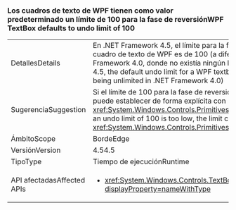 ### <a name="wpf-textbox-defaults-to-undo-limit-of-100"></a><span data-ttu-id="fec79-101">Los cuadros de texto de WPF tienen como valor predeterminado un límite de 100 para la fase de reversión</span><span class="sxs-lookup"><span data-stu-id="fec79-101">WPF TextBox defaults to undo limit of 100</span></span>

|   |   |
|---|---|
|<span data-ttu-id="fec79-102">Detalles</span><span class="sxs-lookup"><span data-stu-id="fec79-102">Details</span></span>|<span data-ttu-id="fec79-103">En .NET Framework 4.5, el límite para la fase de reversión de un cuadro de texto de WPF es de 100 (a diferencia de .NET Framework 4.0, donde no existía ningún límite).</span><span class="sxs-lookup"><span data-stu-id="fec79-103">In .NET Framework 4.5, the default undo limit for a WPF textbox is 100 (as opposed to being unlimited in .NET Framework 4.0)</span></span>|
|<span data-ttu-id="fec79-104">Sugerencia</span><span class="sxs-lookup"><span data-stu-id="fec79-104">Suggestion</span></span>|<span data-ttu-id="fec79-105">Si el límite de 100 para la fase de reversión es demasiado bajo, se puede establecer de forma explícita con <xref:System.Windows.Controls.Primitives.TextBoxBase.UndoLimit>.</span><span class="sxs-lookup"><span data-stu-id="fec79-105">If an undo limit of 100 is too low, the limit can be set explicitly with <xref:System.Windows.Controls.Primitives.TextBoxBase.UndoLimit></span></span>|
|<span data-ttu-id="fec79-106">Ámbito</span><span class="sxs-lookup"><span data-stu-id="fec79-106">Scope</span></span>|<span data-ttu-id="fec79-107">Borde</span><span class="sxs-lookup"><span data-stu-id="fec79-107">Edge</span></span>|
|<span data-ttu-id="fec79-108">Versión</span><span class="sxs-lookup"><span data-stu-id="fec79-108">Version</span></span>|<span data-ttu-id="fec79-109">4.5</span><span class="sxs-lookup"><span data-stu-id="fec79-109">4.5</span></span>|
|<span data-ttu-id="fec79-110">Tipo</span><span class="sxs-lookup"><span data-stu-id="fec79-110">Type</span></span>|<span data-ttu-id="fec79-111">Tiempo de ejecución</span><span class="sxs-lookup"><span data-stu-id="fec79-111">Runtime</span></span>|
|<span data-ttu-id="fec79-112">API afectadas</span><span class="sxs-lookup"><span data-stu-id="fec79-112">Affected APIs</span></span>|<ul><li><xref:System.Windows.Controls.TextBox?displayProperty=nameWithType></li></ul>|

